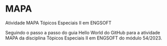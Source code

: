 # MAPA
Atividade MAPA Tópicos Especiais II em ENGSOFT

Seguindo o passo a passo do guia Hello World do GitHub para a atividade MAPA da disciplina Tópicos Especiais II em ENGSOFT do módulo 54/2023.
